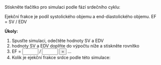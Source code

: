 <div class="w3-row">
<div class="w3-half">


<bdl-fmi id="id4" src="BurkhoffFMI.js" 
         fminame="Cardiovascular_Model_Burkhoff_HemodynamicsBurkhoff_0shallow"
         tolerance="0.000001" starttime="0" guid="{b5629132-3ba6-4153-87c2-f3ff108e1920}"
         valuereferences="33554435,637534265,637534241,637534290,16777312,637534466,637534294,637534268"
         valuelabels="Left Ventricle Volume,Pressure in Left Ventricle,Pressure in Aorta, Pressure in Left Atria, Heart Rate, LA elastance,MV open, AOV open"         
         controlid="id5"
         fstepsize="0.002"
         showcontrols="false"></bdl-fmi>
         
Stiskněte tlačítko pro simulaci podle fází srdečního cyklu:

<bdl-animate-control 
id="id5" 
fromid="id4" 
speedfactor="20" 
segments="3;5;14;17;29" 
segmentlabels="4b plnění atriální systola;1 systola komor - isovolumická kontrakce;2 systola komor - ejekce;3 isovolumická relaxace;4a plnění" 
segmentcond="6,eq,0;7,eq,1;7,eq,0;6,eq,1;5,gt,100000" 
simsegments="70;120;175;260;380"></bdl-animate-control> 

<bdl-animate-gif fromid="id5" src="heart.gif" width=600></bdl-animate-gif>

</div>
<div class="w3-half">

Ejekční frakce je podíl systolického objemu a end-diastolického objemu. EF = SV / EDV 

<bdl-chartjs-time
   id="id11"  
   width="500"  
   height="200"  
   fromid="id4"  
   labels="Left Ventricle Volume" refindex="0"  refvalues="1"
      ylabel="objem (ml)"
      xlabel="čas (s)"
      convertors="1000000,1"  throttle="50"></bdl-chartjs-time>

**Úkoly:**
1. Spusťte simulaci, odečtěte hodnoty SV a EDV
2.  hodnoty SV a EDV doplňte do výpočtu níže a stiskněte rovnítko
3.  EF = <input id="sv" type="number" style="width:7ch"/> / <input id="edv" type="number" style="width:7ch"/> <button onclick="document.getElementById('ef').innerHTML = (parseFloat(document.getElementById('sv').value) / parseFloat(document.getElementById('edv').value)).toFixed(2) ">=</button> <span id="ef">...</span>
4. Kolik je ejekční frakce srdce podle této simulace: <bdl-quiz question=""
  answers="asi 0.51, tj. 51%|
           asi 0.41, tj. 41%|
           asi 0.31, tj. 31%"
  correctoptions="true|false|false"           
  explanations="Ano. 77/151 = 0.51 |
  Ne|
  Ne">
</bdl-quiz> 

</div>
</div>

